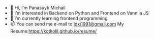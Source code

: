 - 👋 Hi, I’m Panasuyk Michail
- 👀 I’m interested in Backend on Python and Frontend on Vannila JS
- 🌱 I’m currently learning frontend programming
- 📫 You can send me e-mail to ldxi1991@gmail.com
My Resume:https://kotkolil.github.io/resume/

<!---
kotKolil/kotKolil is a ✨ special ✨ repository because its `README.md` (this file) appears on your GitHub profile.
You can click the Preview link to take a look at your changes.
--->
